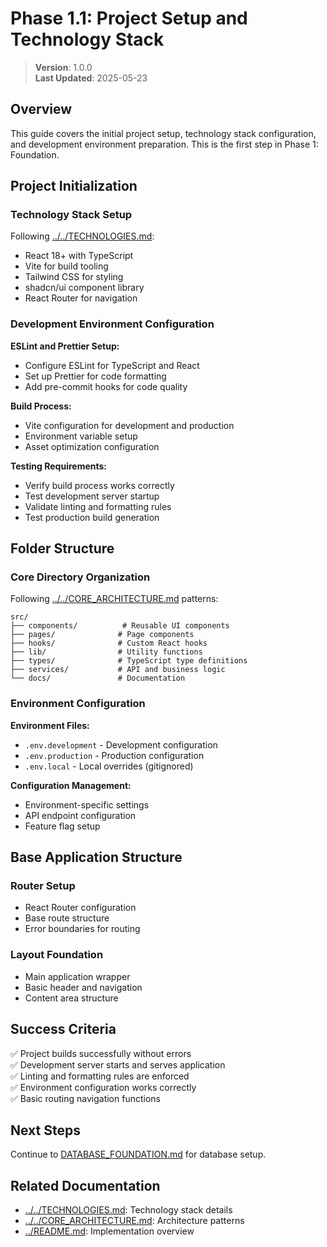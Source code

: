 
# Phase 1.1: Project Setup and Technology Stack

> **Version**: 1.0.0  
> **Last Updated**: 2025-05-23

## Overview

This guide covers the initial project setup, technology stack configuration, and development environment preparation. This is the first step in Phase 1: Foundation.

## Project Initialization

### Technology Stack Setup
Following [../../TECHNOLOGIES.md](../../TECHNOLOGIES.md):

- React 18+ with TypeScript
- Vite for build tooling
- Tailwind CSS for styling
- shadcn/ui component library
- React Router for navigation

### Development Environment Configuration

**ESLint and Prettier Setup:**
- Configure ESLint for TypeScript and React
- Set up Prettier for code formatting
- Add pre-commit hooks for code quality

**Build Process:**
- Vite configuration for development and production
- Environment variable setup
- Asset optimization configuration

**Testing Requirements:**
- Verify build process works correctly
- Test development server startup  
- Validate linting and formatting rules
- Test production build generation

## Folder Structure

### Core Directory Organization
Following [../../CORE_ARCHITECTURE.md](../../CORE_ARCHITECTURE.md) patterns:

```
src/
├── components/          # Reusable UI components
├── pages/              # Page components
├── hooks/              # Custom React hooks
├── lib/                # Utility functions
├── types/              # TypeScript type definitions
├── services/           # API and business logic
└── docs/               # Documentation
```

### Environment Configuration

**Environment Files:**
- `.env.development` - Development configuration
- `.env.production` - Production configuration
- `.env.local` - Local overrides (gitignored)

**Configuration Management:**
- Environment-specific settings
- API endpoint configuration
- Feature flag setup

## Base Application Structure

### Router Setup
- React Router configuration
- Base route structure
- Error boundaries for routing

### Layout Foundation
- Main application wrapper
- Basic header and navigation
- Content area structure

## Success Criteria

✅ Project builds successfully without errors  
✅ Development server starts and serves application  
✅ Linting and formatting rules are enforced  
✅ Environment configuration works correctly  
✅ Basic routing navigation functions  

## Next Steps

Continue to [DATABASE_FOUNDATION.md](DATABASE_FOUNDATION.md) for database setup.

## Related Documentation

- [../../TECHNOLOGIES.md](../../TECHNOLOGIES.md): Technology stack details
- [../../CORE_ARCHITECTURE.md](../../CORE_ARCHITECTURE.md): Architecture patterns
- [../README.md](../README.md): Implementation overview

